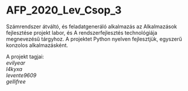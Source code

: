 # AFP_2020_Lev_Csop_3

Számrendszer átváltó, és feladatgeneráló alkalmazás az Alkalmazások fejlesztése projekt labor, és A rendszerfejlesztés technológiája megnevezésű tárgyhoz. A projektet Python nyelven fejlesztjük, egyszerű konzolos alkalmazásként.

A projekt tagjai: \
*evilyear* \
*l4kyxa* \
*levente9609* \
*gellifree*
